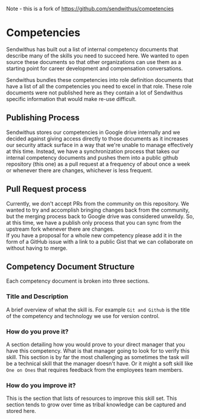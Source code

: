 Note - this is a fork of https://github.com/sendwithus/competencies

# Competencies

Sendwithus has built out a list of internal competency documents that describe many of the skills you need to succeed here.
We wanted to open source these documents so that other organizations can use them as a starting point for career development and compensation conversations.

Sendwithus bundles these competencies into role definition documents that have a list of all the competencies you need to excel in that role.  These role documents were not published here as they contain a lot of Sendwithus specific information that would make re-use difficult.

## Publishing Process
Sendwithus stores our competencies in Google drive internally and we decided against giving access directly to those documents as it increases our security attack surface in a way that we're unable to manage effectively at this time.  Instead, we have a synchronization process that takes our internal competency documents and pushes them into a public github repository (this one) as a pull request at a frequency of about once a week or whenever there are changes, whichever is less frequent.

## Pull Request process
Currently, we don't accept PRs from the community on this repository.  We wanted to try and accomplish bringing changes back from the community, but the merging process back to Google drive was considered unweildy.  So, at this time, we have a publish only process that you can sync from the upstream fork whenever there are changes.  
If you have a proposal for a whole new competency please add it in the form of a GitHub issue with a link to a public Gist that we can collaborate on without having to merge.

## Competency Document Structure

Each competency document is broken into three sections.

### Title and Description
A brief overview of what the skill is.  For example `Git and Github` is the title of the competency and technology we use for version control.

### How do you prove it?
A section detailing how you would prove to your direct manager that you have this competency.  What is that manager going to look for to verify this skill.  This section is by far the most challenging as sometimes the task will be a technical skill that the manager doesn't have.  Or it might a soft skill like `One on Ones` that requires feedback from the employees team members.

### How do you improve it?
This is the section that lists of resources to improve this skill set.  This section tends to grow over time as tribal knowledge can be captured and stored here.
